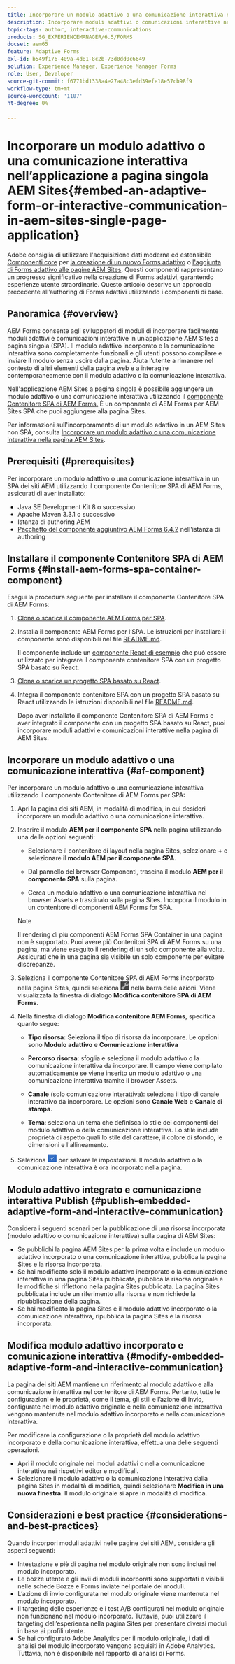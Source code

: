 ```yaml
---
title: Incorporare un modulo adattivo o una comunicazione interattiva nell’applicazione a pagina singola AEM Sites
description: Incorporare moduli adattivi o comunicazioni interattive nelle pagine AEM Sites. Gli utenti possono compilare e inviare moduli senza uscire dalla pagina Sites.
topic-tags: author, interactive-communications
products: SG_EXPERIENCEMANAGER/6.5/FORMS
docset: aem65
feature: Adaptive Forms
exl-id: b549f176-409a-4d81-8c2b-73d0dd0c6649
solution: Experience Manager, Experience Manager Forms
role: User, Developer
source-git-commit: f6771bd1338a4e27a48c3efd39efe18e57cb98f9
workflow-type: tm+mt
source-wordcount: '1107'
ht-degree: 0%

---
```


# Incorporare un modulo adattivo o una comunicazione interattiva nell’applicazione a pagina singola AEM Sites{#embed-an-adaptive-form-or-interactive-communication-in-aem-sites-single-page-application}

<span class="preview"> Adobe consiglia di utilizzare l&#39;acquisizione dati moderna ed estensibile [Componenti core](https://experienceleague.adobe.com/docs/experience-manager-core-components/using/adaptive-forms/introduction.html?lang=it) per [la creazione di un nuovo Forms adattivo](/help/forms/using/create-an-adaptive-form-core-components.md) o [l&#39;aggiunta di Forms adattivo alle pagine AEM Sites](/help/forms/using/create-or-add-an-adaptive-form-to-aem-sites-page.md). Questi componenti rappresentano un progresso significativo nella creazione di Forms adattivi, garantendo esperienze utente straordinarie. Questo articolo descrive un approccio precedente all’authoring di Forms adattivi utilizzando i componenti di base. </span>

## Panoramica {#overview}

AEM Forms consente agli sviluppatori di moduli di incorporare facilmente moduli adattivi e comunicazioni interattive in un’applicazione AEM Sites a pagina singola (SPA). Il modulo adattivo incorporato e la comunicazione interattiva sono completamente funzionali e gli utenti possono compilare e inviare il modulo senza uscire dalla pagina. Aiuta l’utente a rimanere nel contesto di altri elementi della pagina web e a interagire contemporaneamente con il modulo adattivo o la comunicazione interattiva.

Nell&#39;applicazione AEM Sites a pagina singola è possibile aggiungere un modulo adattivo o una comunicazione interattiva utilizzando il [componente Contenitore SPA di AEM Forms](../../forms/using/embed-adaptive-form-aem-sites-spa.md#af-component)[.](../../forms/using/embed-adaptive-form-aem-sites-spa.md#af-component) È un componente di AEM Forms per AEM Sites SPA che puoi aggiungere alla pagina Sites.

Per informazioni sull&#39;incorporamento di un modulo adattivo in un AEM Sites non SPA, consulta [Incorporare un modulo adattivo o una comunicazione interattiva nella pagina AEM Sites](/help/forms/using/embed-adaptive-form-aem-sites.md).

## Prerequisiti {#prerequisites}

Per incorporare un modulo adattivo o una comunicazione interattiva in un SPA dei siti AEM utilizzando il componente Contenitore SPA di AEM Forms, assicurati di aver installato:

* Java SE Development Kit 8 o successivo
* Apache Maven 3.3.1 o successivo
* Istanza di authoring AEM
* [Pacchetto del componente aggiuntivo AEM Forms 6.4.2](https://helpx.adobe.com/aem-forms/kb/aem-forms-releases.html) nell&#39;istanza di authoring

## Installare il componente Contenitore SPA di AEM Forms {#install-aem-forms-spa-container-component}

Esegui la procedura seguente per installare il componente Contenitore SPA di AEM Forms:

1. [Clona o scarica il componente AEM Forms per SPA](https://github.com/Adobe-Marketing-Cloud/aem-forms/tree/master/forms-spa).
1. Installa il componente AEM Forms per l’SPA. Le istruzioni per installare il componente sono disponibili nel file [README.md](https://github.com/Adobe-Marketing-Cloud/aem-forms/tree/master/forms-spa#aem-form-component).

   Il componente include un [componente React di esempio](https://github.com/Adobe-Marketing-Cloud/aem-forms/tree/master/forms-spa/react-component) che può essere utilizzato per integrare il componente contenitore SPA con un progetto SPA basato su React.

1. [Clona o scarica un progetto SPA basato su React](https://github.com/adobe/aem-sample-we-retail-journal).
1. Integra il componente contenitore SPA con un progetto SPA basato su React utilizzando le istruzioni disponibili nel file [README.md](https://github.com/Adobe-Marketing-Cloud/aem-forms/tree/master/forms-spa/react-component#aem-form-react-component-for-spa---editor).

   Dopo aver installato il componente Contenitore SPA di AEM Forms e aver integrato il componente con un progetto SPA basato su React, puoi incorporare moduli adattivi e comunicazioni interattive nella pagina di AEM Sites.

## Incorporare un modulo adattivo o una comunicazione interattiva {#af-component}

Per incorporare un modulo adattivo o una comunicazione interattiva utilizzando il componente Contenitore di AEM Forms per SPA:

1. Apri la pagina dei siti AEM, in modalità di modifica, in cui desideri incorporare un modulo adattivo o una comunicazione interattiva.
1. Inserire il modulo **AEM per il componente SPA** nella pagina utilizzando una delle opzioni seguenti:

   * Selezionare il contenitore di layout nella pagina Sites, selezionare **+** e selezionare il **modulo AEM per il componente SPA**.

   * Dal pannello del browser Componenti, trascina il modulo **AEM per il componente SPA** sulla pagina.
   * Cerca un modulo adattivo o una comunicazione interattiva nel browser Assets e trascinalo sulla pagina Sites. Incorpora il modulo in un contenitore di componenti AEM Forms for SPA.

   >[!NOTE]
   >
   >Il rendering di più componenti AEM Forms SPA Container in una pagina non è supportato. Puoi avere più Contenitori SPA di AEM Forms su una pagina, ma viene eseguito il rendering di un solo componente alla volta. Assicurati che in una pagina sia visibile un solo componente per evitare discrepanze.

1. Seleziona il componente Contenitore SPA di AEM Forms incorporato nella pagina Sites, quindi seleziona ![settings_icon](assets/settings_icon.png) nella barra delle azioni. Viene visualizzata la finestra di dialogo **Modifica contenitore SPA di AEM Forms**.
1. Nella finestra di dialogo **Modifica contenitore AEM Forms**, specifica quanto segue:

   * **Tipo risorsa:** Seleziona il tipo di risorsa da incorporare. Le opzioni sono **Modulo adattivo** e **Comunicazione interattiva**

   * **Percorso risorsa**: sfoglia e seleziona il modulo adattivo o la comunicazione interattiva da incorporare. Il campo viene compilato automaticamente se viene inserito un modulo adattivo o una comunicazione interattiva tramite il browser Assets.
   * **Canale** (solo comunicazione interattiva): seleziona il tipo di canale interattivo da incorporare. Le opzioni sono **Canale Web** e **Canale di stampa**.

   * **Tema**: seleziona un tema che definisca lo stile dei componenti del modulo adattivo o della comunicazione interattiva. Lo stile include proprietà di aspetto quali lo stile del carattere, il colore di sfondo, le dimensioni e l&#39;allineamento.

1. Seleziona ![icona_completato](assets/done_icon.png) per salvare le impostazioni. Il modulo adattivo o la comunicazione interattiva è ora incorporato nella pagina.

## Modulo adattivo integrato e comunicazione interattiva Publish {#publish-embedded-adaptive-form-and-interactive-communication}

Considera i seguenti scenari per la pubblicazione di una risorsa incorporata (modulo adattivo o comunicazione interattiva) sulla pagina di AEM Sites:

* Se pubblichi la pagina AEM Sites per la prima volta e include un modulo adattivo incorporato o una comunicazione interattiva, pubblica la pagina Sites e la risorsa incorporata.
* Se hai modificato solo il modulo adattivo incorporato o la comunicazione interattiva in una pagina Sites pubblicata, pubblica la risorsa originale e le modifiche si riflettono nella pagina Sites pubblicata. La pagina Sites pubblicata include un riferimento alla risorsa e non richiede la ripubblicazione della pagina.
* Se hai modificato la pagina Sites e il modulo adattivo incorporato o la comunicazione interattiva, ripubblica la pagina Sites e la risorsa incorporata.

## Modifica modulo adattivo incorporato e comunicazione interattiva {#modify-embedded-adaptive-form-and-interactive-communication}

La pagina dei siti AEM mantiene un riferimento al modulo adattivo e alla comunicazione interattiva nel contenitore di AEM Forms. Pertanto, tutte le configurazioni e le proprietà, come il tema, gli stili e l’azione di invio, configurate nel modulo adattivo originale e nella comunicazione interattiva vengono mantenute nel modulo adattivo incorporato e nella comunicazione interattiva.

Per modificare la configurazione o la proprietà del modulo adattivo incorporato e della comunicazione interattiva, effettua una delle seguenti operazioni.

* Apri il modulo originale nei moduli adattivi o nella comunicazione interattiva nei rispettivi editor e modificali.
* Selezionare il modulo adattivo o la comunicazione interattiva dalla pagina Sites in modalità di modifica, quindi selezionare **Modifica in una nuova finestra**. Il modulo originale si apre in modalità di modifica.

## Considerazioni e best practice {#considerations-and-best-practices}

Quando incorpori moduli adattivi nelle pagine dei siti AEM, considera gli aspetti seguenti:

* Intestazione e piè di pagina nel modulo originale non sono inclusi nel modulo incorporato.
* Le bozze utente e gli invii di moduli incorporati sono supportati e visibili nelle schede Bozze e Forms inviate nel portale dei moduli.
* L’azione di invio configurata nel modulo originale viene mantenuta nel modulo incorporato.
* Il targeting delle esperienze e i test A/B configurati nel modulo originale non funzionano nel modulo incorporato. Tuttavia, puoi utilizzare il targeting dell’esperienza nella pagina Sites per presentare diversi moduli in base ai profili utente.
* Se hai configurato Adobe Analytics per il modulo originale, i dati di analisi del modulo incorporato vengono acquisiti in Adobe Analytics. Tuttavia, non è disponibile nel rapporto di analisi di Forms.
